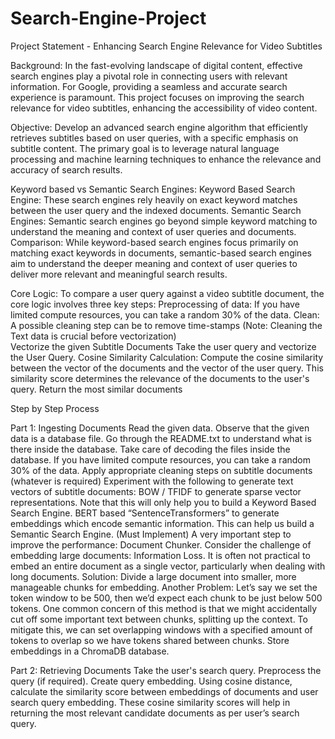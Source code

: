 # Search-Engine-Project
Project Statement - Enhancing Search Engine Relevance for Video Subtitles

Background:
In the fast-evolving landscape of digital content, effective search engines play a pivotal role in connecting users with relevant information. For Google, providing a seamless and accurate search experience is paramount. This project focuses on improving the search relevance for video subtitles, enhancing the accessibility of video content.

Objective:
Develop an advanced search engine algorithm that efficiently retrieves subtitles based on user queries, with a specific emphasis on subtitle content. The primary goal is to leverage natural language processing and machine learning techniques to enhance the relevance and accuracy of search results.

Keyword based vs Semantic Search Engines:
Keyword Based Search Engine: These search engines rely heavily on exact keyword matches between the user query and the indexed documents.
Semantic Search Engines: Semantic search engines go beyond simple keyword matching to understand the meaning and context of user queries and documents.
Comparison: While keyword-based search engines focus primarily on matching exact keywords in documents, semantic-based search engines aim to understand the deeper meaning and context of user queries to deliver more relevant and meaningful search results. 

Core Logic:
To compare a user query against a video subtitle document, the core logic involves three key steps:
Preprocessing of data: 
If you have limited compute resources, you can take a random 30% of the data.
Clean: A possible cleaning step can be to remove time-stamps  (Note: Cleaning the Text data is crucial before vectorization)  
Vectorize the given Subtitle Documents
Take the user query and vectorize the User Query.
Cosine Similarity Calculation:
Compute the cosine similarity between the vector of the documents and the vector of the user query.
This similarity score determines the relevance of the documents to the user's query.
Return the most similar documents


Step by Step Process

Part 1: Ingesting Documents
Read the given data.
Observe that the given data is a database file.
Go through the README.txt to understand what is there inside the database.
Take care of decoding the files inside the database.
If you have limited compute resources, you can take a random 30% of the data.
Apply appropriate cleaning steps on subtitle documents (whatever is required)
Experiment with the following to generate text vectors of subtitle documents:
BOW / TFIDF to generate sparse vector representations. Note that this will only help you to build a Keyword Based Search Engine.
BERT based “SentenceTransformers” to generate embeddings which encode semantic information. This can help us build a Semantic Search Engine.
(Must Implement) A very important step to improve the performance: Document Chunker.
Consider the challenge of embedding large documents: Information Loss.
It is often not practical to embed an entire document as a single vector, particularly when dealing with long documents.
Solution: Divide a large document into smaller, more manageable chunks for embedding.
Another Problem: Let’s say we set the token window to be 500, then we’d expect each chunk to be just below 500 tokens. One common concern of this method is that we might accidentally cut off some important text between chunks, splitting up the context. To mitigate this, we can set overlapping windows with a specified amount of tokens to overlap so we have tokens shared between chunks.
Store embeddings in a ChromaDB database. 

Part 2: Retrieving Documents
Take the user's search query.
Preprocess the query (if required).
Create query embedding.
Using cosine distance, calculate the similarity score between embeddings of documents and user search query embedding.
These cosine similarity scores will help in returning the most relevant candidate documents as per user’s search query.



